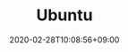 ---
title: "Ubuntu"
date: 2020-02-28T10:08:56+09:00
description: "O profissional liberal"
draft: false
collapsible: true
weight: 2
---